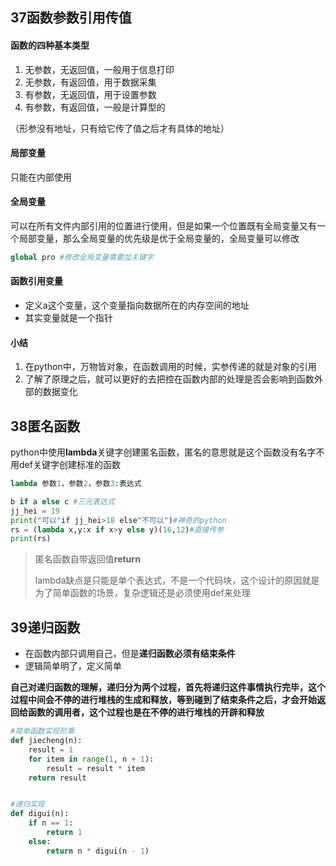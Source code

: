 ## 37函数参数引用传值

#### 函数的四种基本类型

1. 无参数，无返回值，一般用于信息打印
2. 无参数，有返回值，用于数据采集
3. 有参数，无返回值，用于设置参数
4. 有参数，有返回值，一般是计算型的



（形参没有地址，只有给它传了值之后才有具体的地址）

#### 局部变量

只能在内部使用

#### 全局变量

可以在所有文件内部引用的位置进行使用，但是如果一个位置既有全局变量又有一个局部变量，那么全局变量的优先级是优于全局变量的，全局变量可以修改

```python
global pro #修改全局变量需要加关键字
```

#### 函数引用变量

* 定义a这个变量，这个变量指向数据所在的内存空间的地址
* 其实变量就是一个指针

 #### 小结

1. 在python中，万物皆对象，在函数调用的时候，实参传递的就是对象的引用
2. 了解了原理之后，就可以更好的去把控在函数内部的处理是否会影响到函数外部的数据变化





## 38匿名函数

python中使用**lambda**关键字创建匿名函数，匿名的意思就是这个函数没有名字不用def关键字创建标准的函数

```python
lambda 参数1，参数2，参数3:表达式
```

```python
b if a else c #三元表达式
jj_hei = 19
print("可以"if jj_hei>18 else"不可以")#神奇的python
rs = (lambda x,y:x if x>y else y)(16,12)#直接传参
print(rs)
```

> 匿名函数自带返回值**return**
>
> lambda缺点是只能是单个表达式，不是一个代码块，这个设计的原因就是为了简单函数的场景，复杂逻辑还是必须使用def来处理



## 39递归函数

* 在函数内部只调用自己，但是**递归函数必须有结束条件**
* 逻辑简单明了，定义简单

**自己对递归函数的理解，递归分为两个过程，首先将递归这件事情执行完毕，这个过程中间会不停的进行堆栈的生成和释放，等到碰到了结束条件之后，才会开始返回给函数的调用者，这个过程也是在不停的进行堆栈的开辟和释放**

```python
#简单函数实现阶乘
def jiecheng(n):
    result = 1
    for item in range(1, n + 1):
        result = result * item
    return result


#递归实现
def digui(n):
    if n == 1:
        return 1
    else:
        return n * digui(n - 1)
    
```
